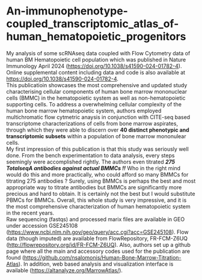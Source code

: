 # An-immunophenotype-coupled_transcriptomic_atlas_of-human_hematopoietic_progenitors
My analysis of some scRNAseq data coupled with Flow Cytometry data of human BM Hematopoietic cell population which was published in Nature Immunology April 2024 (https://doi.org/10.1038/s41590-024-01782-4). Online supplemental content including data and code is also available at https://doi.org/10.1038/s41590-024-01782-4.  
This publicatioin showcases the most comprehensive and updated study characterising cellular components of human bone marrow mononuclear cells (BMMC) in the hematopoietic system as well as non-hematopoietic supporting cells.  To address a overwhelming cellular complexity of the human bone marrow hematopoietic system, authors employed multichromatic flow cytmetric anaysis in conjunction with CITE-seq based transcriptome characterizations of cells from bone marrow aspirates, through which they were able to discern over **40 distinct phenotypic and transcriptomic subsets** within a population of bone marrow mononulear cells.    
My first impression of this publication is that this study was seriously well done.  From the bench experimentation to data analysis, every steps seemingly were accomplished rightly.  The authors even titrated ***275 TotalseqA antibodies against actual BMMCs !!***  Who in the right mind would do this and more practically, who could afford so many BMMCs for titrating 275 antibodies ?  Surely, using BMMCs is perhaps the best and most appropriate way to titrate antibodies but BMMCs are significantly more precious and hard to obtain.  It is certainly not the best but I would substitute PBMCs for BMMCs.  Overall, this whole study is very impressive, and it is the most comprehensive characterization  of human hematopoietic system in the recent years.  
Raw sequencing (fastqs) and processed marix files are available in GEO under accession GSE245108 (https://www.ncbi.nlm.nih.gov/geo/query/acc.cgi?acc=GSE245108). Flow data (though imputed) are available from FlowRepository, FR-FCM-Z6UQ (http://flowrepository.org/id/FR-FCM-Z6UQ).  Also, authors set up a github page where all the main and accessory codes used for the publication  are found (https://github.com/nsalomonis/Human-Bone-Marrow-Titration-Atlas).  In addition, web based analysis and visualization interface is available (https://altanalyze.org/MarrowAtlas/).  
